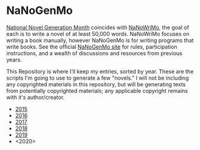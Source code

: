 NaNoGenMo
=========

[National Novel Generation Month][1] coincides with [NaNoWriMo][2], the goal of each is
to write a novel of at least 50,000 words.  NaNoWriMo focuses on writing a book
manually, however NaNoGenMo is for writing programs that write books. See the
official [NaNoGenMo site][1] for rules, participation instructions, and a
wealth of discussions and resources from previous years.

This Repository is where I'll keep my entries, sorted by year.  These are the
scripts I'm going to use to generate a few "novels." I will not be including
any copyrighted materials in this repository, but will be generating texts from
potentially copyrighted materials; any applicable copyright remains with it's
author/creator.


* [2015](2015)
* [2016](2016)
* [2017](2017)
* [2018](2018)
* [2019](2019)
* <2020>

[1]: https://nanogenmo.github.io
[2]: https://nanowrimo.org
